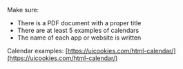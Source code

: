 Make sure: 

- There is a PDF document with a proper title
- There are at least 5 examples of calendars
- The name of each app or website is written

Calendar examples: [https://uicookies.com/html-calendar/](https://uicookies.com/html-calendar/)